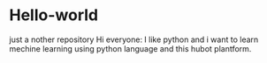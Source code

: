 # Hello-world
just a nother repository
Hi everyone:
I like python and i want to learn mechine learning using python language and this hubot plantform.

